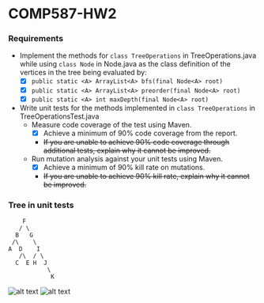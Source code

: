 # COMP587-HW2
### Requirements
- Implement the methods for `class TreeOperations` in TreeOperations.java while using `class Node` in Node.java as the class definition of the vertices in the tree being evaluated by:
  - [x] `public static <A> ArrayList<A> bfs(final Node<A> root)`
  - [x] `public static <A> ArrayList<A> preorder(final Node<A> root)`
  - [x] `public static <A> int maxDepth(final Node<A> root)`
- Write unit tests for the methods implemented in `class TreeOperations` in TreeOperationsTest.java
  - Measure code coverage of the test using Maven.
    - [x] Achieve a minimum of 90% code coverage from the report.
    - ~~If you are unable to achieve 90% code coverage through additional tests, explain why it cannot be improved.~~
  - Run mutation analysis against your unit tests using Maven.
    - [x] Achieve a minimum of 90% kill rate on mutations.
    - ~~If you are unable to achieve 90% kill rate, explain why it cannot be improved.~~
 ### Tree in unit tests
 ```
     F 
    / \
   B   G
  /\    \
 A  D    I
    /\  / \
   C  E H  J
            \
             K

 ```
![alt text](https://github.com/chizuo/COMP587-HW2/blob/main/Assignment2.gif)
![alt text](https://github.com/chizuo/COMP587-HW2/blob/main/A2_testing.gif)
